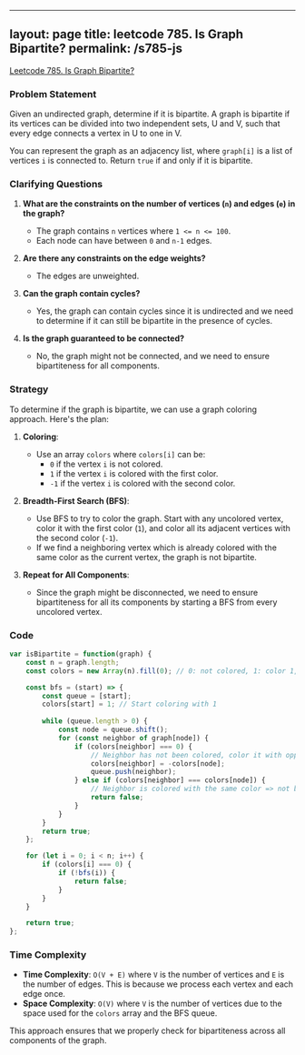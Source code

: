 
---
layout: page
title: leetcode 785. Is Graph Bipartite?
permalink: /s785-js
---
[Leetcode 785. Is Graph Bipartite?](https://algoadvance.github.io/algoadvance/l785)
### Problem Statement

Given an undirected graph, determine if it is bipartite. A graph is bipartite if its vertices can be divided into two independent sets, U and V, such that every edge connects a vertex in U to one in V.

You can represent the graph as an adjacency list, where `graph[i]` is a list of vertices `i` is connected to. Return `true` if and only if it is bipartite.

### Clarifying Questions

1. **What are the constraints on the number of vertices (`n`) and edges (`e`) in the graph?**
   - The graph contains `n` vertices where `1 <= n <= 100`.
   - Each node can have between `0` and `n-1` edges.
   
2. **Are there any constraints on the edge weights?**
   - The edges are unweighted.

3. **Can the graph contain cycles?**
   - Yes, the graph can contain cycles since it is undirected and we need to determine if it can still be bipartite in the presence of cycles.

4. **Is the graph guaranteed to be connected?**
   - No, the graph might not be connected, and we need to ensure bipartiteness for all components.

### Strategy

To determine if the graph is bipartite, we can use a graph coloring approach. Here's the plan:

1. **Coloring**:
    - Use an array `colors` where `colors[i]` can be:
        - `0` if the vertex `i` is not colored.
        - `1` if the vertex `i` is colored with the first color.
        - `-1` if the vertex `i` is colored with the second color.
        
2. **Breadth-First Search (BFS)**:
    - Use BFS to try to color the graph. Start with any uncolored vertex, color it with the first color (`1`), and color all its adjacent vertices with the second color (`-1`).
    - If we find a neighboring vertex which is already colored with the same color as the current vertex, the graph is not bipartite.

3. **Repeat for All Components**:
    - Since the graph might be disconnected, we need to ensure bipartiteness for all its components by starting a BFS from every uncolored vertex.

### Code

```javascript
var isBipartite = function(graph) {
    const n = graph.length;
    const colors = new Array(n).fill(0); // 0: not colored, 1: color 1, -1: color 2

    const bfs = (start) => {
        const queue = [start];
        colors[start] = 1; // Start coloring with 1
        
        while (queue.length > 0) {
            const node = queue.shift();
            for (const neighbor of graph[node]) {
                if (colors[neighbor] === 0) {
                    // Neighbor has not been colored, color it with opposite color
                    colors[neighbor] = -colors[node];
                    queue.push(neighbor);
                } else if (colors[neighbor] === colors[node]) {
                    // Neighbor is colored with the same color => not bipartite
                    return false;
                }
            }
        }
        return true;
    };

    for (let i = 0; i < n; i++) {
        if (colors[i] === 0) {
            if (!bfs(i)) {
                return false;
            }
        }
    }

    return true;
};
```

### Time Complexity

- **Time Complexity**: `O(V + E)` where `V` is the number of vertices and `E` is the number of edges. This is because we process each vertex and each edge once.
- **Space Complexity**: `O(V)` where `V` is the number of vertices due to the space used for the `colors` array and the BFS queue.

This approach ensures that we properly check for bipartiteness across all components of the graph.